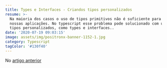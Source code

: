 ```yaml
---
title: Types e Interfaces - Criandos tipos personalizados
resume: >-
  Na maioria dos casos o uso de tipos primitivos não é suficiente para atender
  nossas aplicações. No typescript esse problema pode solucionado com uso de
  tipos personalizados, como types e interfaces.. 
date: '2020-07-19 09:03:15'
image: assets/img/positronx-banner-1152-1.jpg
category: Typescript
tagColor: '#130f40'
---
```

No [artigo anterior](https://www.crisgon.dev/typescript-uma-breve-introdu%C3%A7%C3%A3o/)
